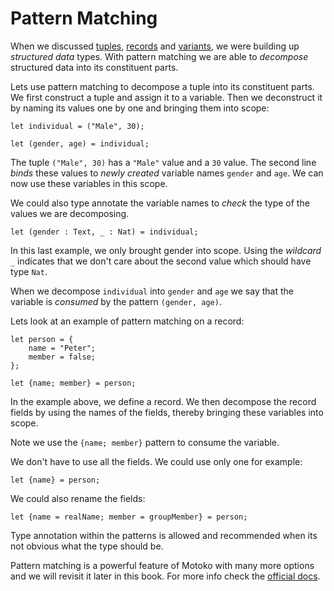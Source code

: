 # Pattern Matching

When we discussed [tuples](/common-programming-concepts/types/tuples.html), [records](/common-programming-concepts/types/records.html) and [variants](/common-programming-concepts/types/variants.html), we were building up *structured data* types. With pattern matching we are able to *decompose* structured data into its constituent parts. 

Lets use pattern matching to decompose a tuple into its constituent parts. We first construct a tuple and assign it to a variable. Then we deconstruct it by naming its values one by one and bringing them into scope:

```motoko
let individual = ("Male", 30);

let (gender, age) = individual;
```

The tuple `("Male", 30)` has a `"Male"` value and a `30` value. The second line *binds* these values to *newly created* variable names `gender` and `age`. We can now use these variables in this scope. 

We could also type annotate the variable names to *check* the type of the values we are decomposing. 

```motoko
let (gender : Text, _ : Nat) = individual;
```

In this last example, we only brought gender into scope. Using the *wildcard* `_` indicates that we don't care about the second value which should have type `Nat`.

When we decompose `individual` into `gender` and `age` we say that the variable is *consumed* by the pattern `(gender, age)`.

Lets look at an example of pattern matching on a record:

```motoko
let person = {
    name = "Peter";
    member = false;
};

let {name; member} = person;
```

In the example above, we define a record. We then decompose the record fields by using the names of the fields, thereby bringing these variables into scope. 

Note we use the `{name; member}` pattern to consume the variable.

We don't have to use all the fields. We could use only one for example:

```motoko
let {name} = person;
```

We could also rename the fields:

```motoko
let {name = realName; member = groupMember} = person;
```

Type annotation within the patterns is allowed and recommended when its not obvious what the type should be. 

Pattern matching is a powerful feature of Motoko with many more options and we will revisit it later in this book. For more info check the [official docs](https://internetcomputer.org/docs/current/developer-docs/build/cdks/motoko-dfinity/pattern-matching).

